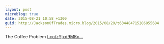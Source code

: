 ```yaml
---
layout: post
microblog: true
date: 2015-08-21 10:58 +1300
guid: http://JacksonOfTrades.micro.blog/2015/08/20/t634484715286855684.html
---
```

The Coffee Problem [t.co/zYjxd9MKo...](http://t.co/zYjxd9MKow)
